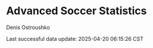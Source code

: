 # Advanced Soccer Statistics
Denis Ostroushko

<!-- gfm -->

Last successful data update: 2025-04-20 06:15:26 CST
